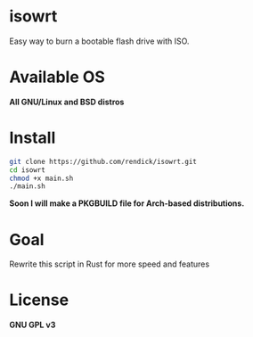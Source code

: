 # isowrt

Easy way to burn a bootable flash drive with ISO.

# Available OS

**All GNU/Linux and BSD distros**

# Install

```bash
git clone https://github.com/rendick/isowrt.git
cd isowrt
chmod +x main.sh
./main.sh
```

**Soon I will make a PKGBUILD file for Arch-based distributions.**

# Goal

Rewrite this script in Rust for more speed and features

# License

**GNU GPL v3**
